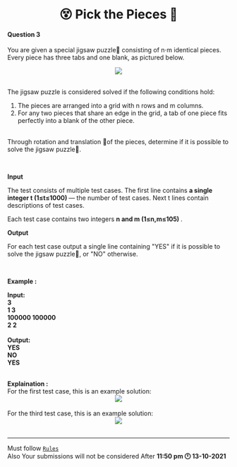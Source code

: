 <h1 align="Center">😵 Pick the Pieces 🧩</h1>
<h4>Question 3</h4>

You are given a special jigsaw puzzle🧩 consisting of n⋅m identical pieces. Every piece has three tabs and one blank, as pictured below.<br>

<div style="text-align:center"><img src="https://lh3.googleusercontent.com/lorFDh7848zO22ogm33kDq6gyCo2s0RnZMrU-WrSstn-W6oVYotBquvPgzZO3iB5C8Na=s102" /></div>
<br>

The jigsaw puzzle is considered solved if the following conditions hold:<br>

1. The pieces are arranged into a grid with n rows and m columns.
2. For any two pieces that share an edge in the grid, a tab of one piece fits perfectly into a blank of the other piece.<br><br>

Through rotation and translation 🔁of the pieces, determine if it is possible to solve the jigsaw puzzle🧩.

<br>

<strong>Input</strong>

The test consists of multiple test cases. The first line contains <strong> a single integer t (1≤t≤1000) </strong>— the number of test cases. Next t lines contain descriptions of test cases.<br>

Each test case contains two integers <strong> n and m (1≤n,m≤105) </strong>.<br>

<strong>Output</strong>

For each test case output a single line containing "YES" if it is possible to solve the jigsaw puzzle🧩, or "NO" otherwise.


<br>


<strong>Example :

Input:<br>
3<br>
1 3<br>
100000 100000<br>
2 2<br>
<br>
Output:<br>
YES<br>
NO<br>
YES<br>

</strong>

<br>
<strong>Explaination :</strong><br>
For the first test case, this is an example solution:<br>
<div style="text-align:center"><img src="https://lh3.googleusercontent.com/97B1PkidvtAvjn1CPKbYrRAosgc_d3Qs1WAqipKk2ACvTE0ItKiSjvpb4PKvemBfPsPUoQ=s170" /></div>
<br>
For the third test case, this is an example solution:<br>
<div style="text-align:center"><img src="https://lh3.googleusercontent.com/buqWOmuC39M50hHzvD1fCS0RZCtY0r6l_XV8ulZrIueZV1_INKFVxGzKL5LaUuFCkV94=s87" /></div>
<br>

<hr>

Must follow [`Rules`](https://github.com/dscuietkuk/Commit-Ur-Code/#-rules-you-should-follow-%EF%B8%8F-)
<br>
Also Your submissions will not be considered After <strong>11:50 pm 🕛 13-10-2021 </strong>
